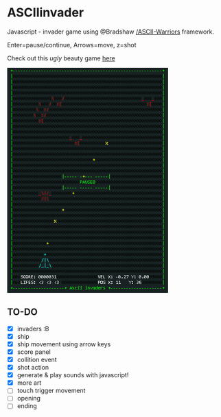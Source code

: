 ASCIIinvader
============

Javascript - invader game using @Bradshaw 
[/ASCII-Warriors](https://github.com/Bradshaw/ASCII-Warriors) framework.

Enter=pause/continue, Arrows=move, z=shot

Check out this _ugly_ beauty game [here](https://rawgithub.com/estuardolh/asciiinvader/master/index.html)

![alt asciiinvader](./asciiinvader.png)

TO-DO
-----
- [x] invaders :B
- [x] ship
- [x] ship movement using arrow keys
- [x] score panel
- [x] collition event
- [x] shot action
- [x] generate & play sounds with javascript!
- [x] more art
- [ ] touch trigger movement
- [ ] opening
- [ ] ending